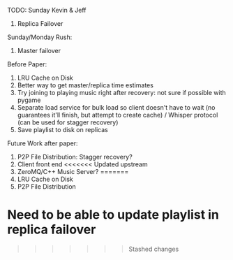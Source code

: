 TODO:
Sunday
Kevin & Jeff
1) Replica Failover

Sunday/Monday
Rush:
1) Master failover

Before Paper:
1) LRU Cache on Disk
2) Better way to get master/replica time estimates
3) Try joining to playing music right after recovery: not sure if possible with pygame
4) Separate load service for bulk load so client doesn't have to wait (no guarantees it'll finish, but attempt to create cache) / Whisper protocol (can be used for stagger recovery)
5) Save playlist to disk on replicas

Future Work after paper:
1) P2P File Distribution: Stagger recovery?
2) Client front end
<<<<<<< Updated upstream
3) ZeroMQ/C++ Music Server?
=======
3) LRU Cache on Disk
4) P2P File Distribution


# Need to be able to update playlist in replica failover
>>>>>>> Stashed changes
